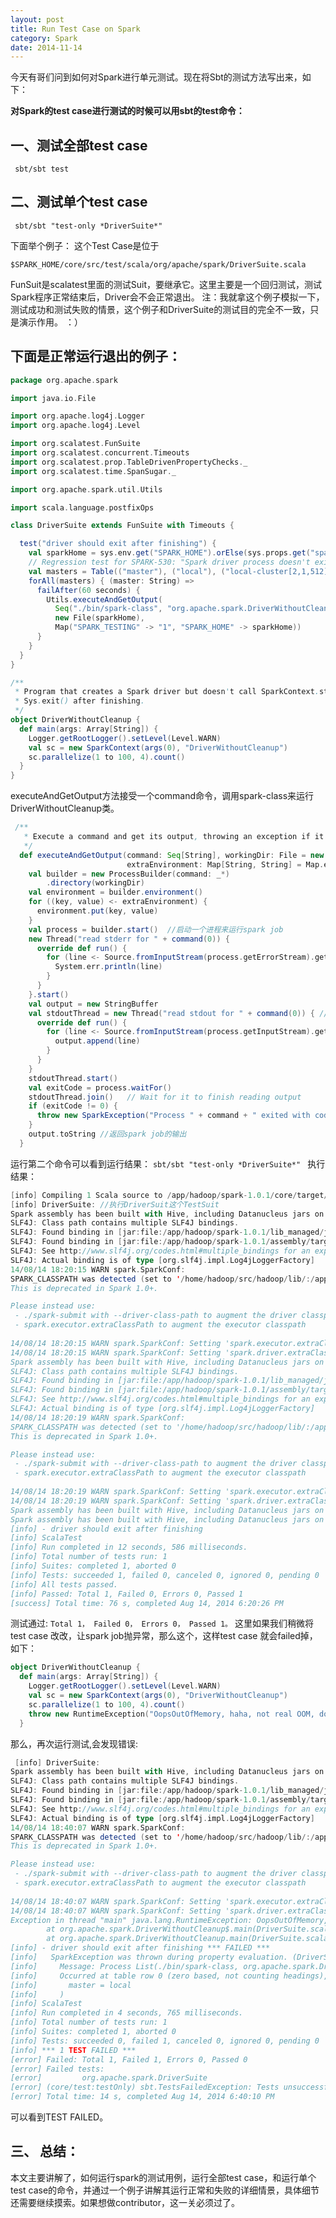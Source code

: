 ```yaml
---
layout: post
title: Run Test Case on Spark
category: Spark
date: 2014-11-14
---
```


今天有哥们问到如何对Spark进行单元测试。现在将Sbt的测试方法写出来，如下：

**对Spark的test case进行测试的时候可以用sbt的test命令：**

## 一、测试全部test case
     sbt/sbt test

## 二、测试单个test case
     sbt/sbt "test-only *DriverSuite*" 

下面举个例子：
这个Test Case是位于
```
$SPARK_HOME/core/src/test/scala/org/apache/spark/DriverSuite.scala 
```

FunSuit是scalatest里面的测试Suit，要继承它。这里主要是一个回归测试，测试Spark程序正常结束后，Driver会不会正常退出。
注：我就拿这个例子模拟一下，测试成功和测试失败的情景，这个例子和DriverSuite的测试目的完全不一致，只是演示作用。 ：）

## 下面是正常运行退出的例子：

```scala
package org.apache.spark

import java.io.File

import org.apache.log4j.Logger
import org.apache.log4j.Level

import org.scalatest.FunSuite
import org.scalatest.concurrent.Timeouts
import org.scalatest.prop.TableDrivenPropertyChecks._
import org.scalatest.time.SpanSugar._

import org.apache.spark.util.Utils

import scala.language.postfixOps

class DriverSuite extends FunSuite with Timeouts {

  test("driver should exit after finishing") {
    val sparkHome = sys.env.get("SPARK_HOME").orElse(sys.props.get("spark.home")).get
    // Regression test for SPARK-530: "Spark driver process doesn't exit after finishing"
    val masters = Table(("master"), ("local"), ("local-cluster[2,1,512]"))
    forAll(masters) { (master: String) =>
      failAfter(60 seconds) {
        Utils.executeAndGetOutput(
          Seq("./bin/spark-class", "org.apache.spark.DriverWithoutCleanup", master),
          new File(sparkHome),
          Map("SPARK_TESTING" -> "1", "SPARK_HOME" -> sparkHome))
      }
    }
  }
}

/**
 * Program that creates a Spark driver but doesn't call SparkContext.stop() or
 * Sys.exit() after finishing.
 */
object DriverWithoutCleanup {
  def main(args: Array[String]) {
    Logger.getRootLogger().setLevel(Level.WARN)
    val sc = new SparkContext(args(0), "DriverWithoutCleanup")
    sc.parallelize(1 to 100, 4).count()
  }
}
```

executeAndGetOutput方法接受一个command命令，调用spark-class来运行DriverWithoutCleanup类。

```scala
 /**
   * Execute a command and get its output, throwing an exception if it yields a code other than 0.
   */
  def executeAndGetOutput(command: Seq[String], workingDir: File = new File("."),
                          extraEnvironment: Map[String, String] = Map.empty): String = {
    val builder = new ProcessBuilder(command: _*) 
        .directory(workingDir)
    val environment = builder.environment()
    for ((key, value) <- extraEnvironment) {
      environment.put(key, value)
    }
    val process = builder.start()  //启动一个进程来运行spark job
    new Thread("read stderr for " + command(0)) {
      override def run() {
        for (line <- Source.fromInputStream(process.getErrorStream).getLines) {
          System.err.println(line)
        }
      }
    }.start()
    val output = new StringBuffer
    val stdoutThread = new Thread("read stdout for " + command(0)) { //读取spark job的输出
      override def run() {
        for (line <- Source.fromInputStream(process.getInputStream).getLines) {
          output.append(line)
        }
      }
    }
    stdoutThread.start()
    val exitCode = process.waitFor()
    stdoutThread.join()   // Wait for it to finish reading output
    if (exitCode != 0) {
      throw new SparkException("Process " + command + " exited with code " + exitCode)
    }
    output.toString //返回spark job的输出
  }
```

运行第二个命令可以看到运行结果：
```sbt/sbt "test-only *DriverSuite*" ```
执行结果：   

```scala
[info] Compiling 1 Scala source to /app/hadoop/spark-1.0.1/core/target/scala-2.10/test-classes...
[info] DriverSuite: //执行DriverSuit这个TestSuit
Spark assembly has been built with Hive, including Datanucleus jars on classpath
SLF4J: Class path contains multiple SLF4J bindings.
SLF4J: Found binding in [jar:file:/app/hadoop/spark-1.0.1/lib_managed/jars/slf4j-log4j12-1.7.5.jar!/org/slf4j/impl/StaticLoggerBinder.class]
SLF4J: Found binding in [jar:file:/app/hadoop/spark-1.0.1/assembly/target/scala-2.10/spark-assembly-1.0.1-hadoop0.20.2-cdh3u5.jar!/org/slf4j/impl/StaticLoggerBinder.class]
SLF4J: See http://www.slf4j.org/codes.html#multiple_bindings for an explanation.
SLF4J: Actual binding is of type [org.slf4j.impl.Log4jLoggerFactory]
14/08/14 18:20:15 WARN spark.SparkConf: 
SPARK_CLASSPATH was detected (set to '/home/hadoop/src/hadoop/lib/:/app/hadoop/sparklib/*:/app/hadoop/spark-1.0.1/lib_managed/jars/*').
This is deprecated in Spark 1.0+.

Please instead use:
 - ./spark-submit with --driver-class-path to augment the driver classpath
 - spark.executor.extraClassPath to augment the executor classpath
        
14/08/14 18:20:15 WARN spark.SparkConf: Setting 'spark.executor.extraClassPath' to '/home/hadoop/src/hadoop/lib/:/app/hadoop/sparklib/*:/app/hadoop/spark-1.0.1/lib_managed/jars/*' as a work-around.
14/08/14 18:20:15 WARN spark.SparkConf: Setting 'spark.driver.extraClassPath' to '/home/hadoop/src/hadoop/lib/:/app/hadoop/sparklib/*:/app/hadoop/spark-1.0.1/lib_managed/jars/*' as a work-around.
Spark assembly has been built with Hive, including Datanucleus jars on classpath
SLF4J: Class path contains multiple SLF4J bindings.
SLF4J: Found binding in [jar:file:/app/hadoop/spark-1.0.1/lib_managed/jars/slf4j-log4j12-1.7.5.jar!/org/slf4j/impl/StaticLoggerBinder.class]
SLF4J: Found binding in [jar:file:/app/hadoop/spark-1.0.1/assembly/target/scala-2.10/spark-assembly-1.0.1-hadoop0.20.2-cdh3u5.jar!/org/slf4j/impl/StaticLoggerBinder.class]
SLF4J: See http://www.slf4j.org/codes.html#multiple_bindings for an explanation.
SLF4J: Actual binding is of type [org.slf4j.impl.Log4jLoggerFactory]
14/08/14 18:20:19 WARN spark.SparkConf: 
SPARK_CLASSPATH was detected (set to '/home/hadoop/src/hadoop/lib/:/app/hadoop/sparklib/*:/app/hadoop/spark-1.0.1/lib_managed/jars/*').
This is deprecated in Spark 1.0+.

Please instead use:
 - ./spark-submit with --driver-class-path to augment the driver classpath
 - spark.executor.extraClassPath to augment the executor classpath
        
14/08/14 18:20:19 WARN spark.SparkConf: Setting 'spark.executor.extraClassPath' to '/home/hadoop/src/hadoop/lib/:/app/hadoop/sparklib/*:/app/hadoop/spark-1.0.1/lib_managed/jars/*' as a work-around.
14/08/14 18:20:19 WARN spark.SparkConf: Setting 'spark.driver.extraClassPath' to '/home/hadoop/src/hadoop/lib/:/app/hadoop/sparklib/*:/app/hadoop/spark-1.0.1/lib_managed/jars/*' as a work-around.
Spark assembly has been built with Hive, including Datanucleus jars on classpath
Spark assembly has been built with Hive, including Datanucleus jars on classpath
[info] - driver should exit after finishing
[info] ScalaTest
[info] Run completed in 12 seconds, 586 milliseconds.
[info] Total number of tests run: 1
[info] Suites: completed 1, aborted 0
[info] Tests: succeeded 1, failed 0, canceled 0, ignored 0, pending 0
[info] All tests passed.
[info] Passed: Total 1, Failed 0, Errors 0, Passed 1
[success] Total time: 76 s, completed Aug 14, 2014 6:20:26 PM
```

测试通过:
``Total 1， Failed 0， Errors 0， Passed 1。``
这里如果我们稍微将test case 改改，让spark job抛异常，那么这个，这样test case 就会failed掉，如下：

```scala
object DriverWithoutCleanup {
  def main(args: Array[String]) {
    Logger.getRootLogger().setLevel(Level.WARN)
    val sc = new SparkContext(args(0), "DriverWithoutCleanup")
    sc.parallelize(1 to 100, 4).count()
    throw new RuntimeException("OopsOutOfMemory, haha, not real OOM, don't worry!") //添加此行
  }
```

那么，再次运行测试,会发现错误:

```scala
 [info] DriverSuite:
Spark assembly has been built with Hive, including Datanucleus jars on classpath
SLF4J: Class path contains multiple SLF4J bindings.
SLF4J: Found binding in [jar:file:/app/hadoop/spark-1.0.1/lib_managed/jars/slf4j-log4j12-1.7.5.jar!/org/slf4j/impl/StaticLoggerBinder.class]
SLF4J: Found binding in [jar:file:/app/hadoop/spark-1.0.1/assembly/target/scala-2.10/spark-assembly-1.0.1-hadoop0.20.2-cdh3u5.jar!/org/slf4j/impl/StaticLoggerBinder.class]
SLF4J: See http://www.slf4j.org/codes.html#multiple_bindings for an explanation.
SLF4J: Actual binding is of type [org.slf4j.impl.Log4jLoggerFactory]
14/08/14 18:40:07 WARN spark.SparkConf: 
SPARK_CLASSPATH was detected (set to '/home/hadoop/src/hadoop/lib/:/app/hadoop/sparklib/*:/app/hadoop/spark-1.0.1/lib_managed/jars/*').
This is deprecated in Spark 1.0+.

Please instead use:
 - ./spark-submit with --driver-class-path to augment the driver classpath
 - spark.executor.extraClassPath to augment the executor classpath
        
14/08/14 18:40:07 WARN spark.SparkConf: Setting 'spark.executor.extraClassPath' to '/home/hadoop/src/hadoop/lib/:/app/hadoop/sparklib/*:/app/hadoop/spark-1.0.1/lib_managed/jars/*' as a work-around.
14/08/14 18:40:07 WARN spark.SparkConf: Setting 'spark.driver.extraClassPath' to '/home/hadoop/src/hadoop/lib/:/app/hadoop/sparklib/*:/app/hadoop/spark-1.0.1/lib_managed/jars/*' as a work-around.
Exception in thread "main" java.lang.RuntimeException: OopsOutOfMemory, haha, not real OOM, don't worry! //自定义抛异常使spark job运行失败，打印出了异常堆栈，测试用例失败
        at org.apache.spark.DriverWithoutCleanup$.main(DriverSuite.scala:60)
        at org.apache.spark.DriverWithoutCleanup.main(DriverSuite.scala)
[info] - driver should exit after finishing *** FAILED ***
[info]   SparkException was thrown during property evaluation. (DriverSuite.scala:40)
[info]     Message: Process List(./bin/spark-class, org.apache.spark.DriverWithoutCleanup, local) exited with code 1
[info]     Occurred at table row 0 (zero based, not counting headings), which had values (
[info]       master = local
[info]     )
[info] ScalaTest
[info] Run completed in 4 seconds, 765 milliseconds.
[info] Total number of tests run: 1
[info] Suites: completed 1, aborted 0
[info] Tests: succeeded 0, failed 1, canceled 0, ignored 0, pending 0
[info] *** 1 TEST FAILED ***
[error] Failed: Total 1, Failed 1, Errors 0, Passed 0
[error] Failed tests:
[error]         org.apache.spark.DriverSuite
[error] (core/test:testOnly) sbt.TestsFailedException: Tests unsuccessful
[error] Total time: 14 s, completed Aug 14, 2014 6:40:10 PM
```

可以看到TEST FAILED。

##  三、 总结：
  本文主要讲解了，如何运行spark的测试用例，运行全部test case，和运行单个test case的命令，并通过一个例子讲解其运行正常和失败的详细情景，具体细节还需要继续摸索。如果想做contributor，这一关必须过了。